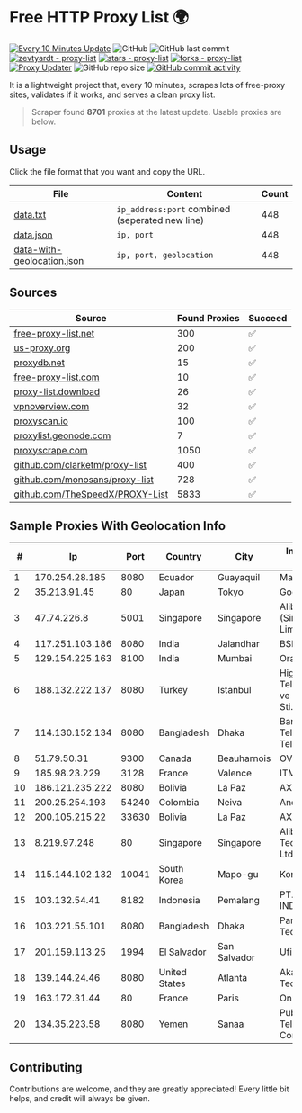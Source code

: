 
# Free HTTP Proxy List 🌍

[![Every 10 Minutes Update](https://github.com/mertguvencli/http-proxy-list/actions/workflows/main.yml/badge.svg?branch=main)](https://github.com/mertguvencli/http-proxy-list/actions/workflows/main.yml)
![GitHub](https://img.shields.io/github/license/mertguvencli/http-proxy-list)
![GitHub last commit](https://img.shields.io/github/last-commit/mertguvencli/http-proxy-list)
[![zevtyardt - proxy-list](https://img.shields.io/static/v1?label=zevtyardt&message=proxy-list&color=blue&logo=github)](https://github.com/zevtyardt/proxy-list "Go to GitHub repo")
[![stars - proxy-list](https://img.shields.io/github/stars/zevtyardt/proxy-list?style=social)](https://github.com/zevtyardt/proxy-list)
[![forks - proxy-list](https://img.shields.io/github/forks/zevtyardt/proxy-list?style=social)](https://github.com/zevtyardt/proxy-list)
[![Proxy Updater](https://github.com/zevtyardt/proxy-list/workflows/Proxy%20Updater/badge.svg)](https://github.com/zevtyardt/proxy-list/actions?query=workflow:"Proxy+Updater")
![GitHub repo size](https://img.shields.io/github/repo-size/zevtyardt/proxy-list)
[![GitHub commit activity](https://img.shields.io/github/commit-activity/m/zevtyardt/proxy-list?logo=commits)](https://github.com/zevtyardt/proxy-list/commits/main)

It is a lightweight project that, every 10 minutes, scrapes lots of free-proxy sites, validates if it works, and serves a clean proxy list.

> Scraper found **8701** proxies at the latest update. Usable proxies are below.

## Usage

Click the file format that you want and copy the URL.

|File|Content|Count|
|----|-------|-----|
|[data.txt](https://raw.githubusercontent.com/mertguvencli/http-proxy-list/main/proxy-list/data.txt)|`ip_address:port` combined (seperated new line)|448|
|[data.json](https://raw.githubusercontent.com/mertguvencli/http-proxy-list/main/proxy-list/data.json)|`ip, port`|448|
|[data-with-geolocation.json](https://raw.githubusercontent.com/mertguvencli/http-proxy-list/main/proxy-list/data-with-geolocation.json)|`ip, port, geolocation`|448|

## Sources

|Source|Found Proxies|Succeed|
|------|-------------|-------|
|[free-proxy-list.net](https://free-proxy-list.net)|300|✅|
|[us-proxy.org](https://www.us-proxy.org)|200|✅|
|[proxydb.net](http://proxydb.net)|15|✅|
|[free-proxy-list.com](https://free-proxy-list.com/?page=&port=&type%5B%5D=http&type%5B%5D=https&up_time=0&search=Search)|10|✅|
|[proxy-list.download](https://www.proxy-list.download/HTTP)|26|✅|
|[vpnoverview.com](https://vpnoverview.com/privacy/anonymous-browsing/free-proxy-servers)|32|✅|
|[proxyscan.io](https://www.proxyscan.io)|100|✅|
|[proxylist.geonode.com](https://proxylist.geonode.com/api/proxy-list?limit=300&page=1&sort_by=lastChecked&sort_type=desc&protocols=http,https)|7|✅|
|[proxyscrape.com](https://api.proxyscrape.com/v2/?request=displayproxies&protocol=http&timeout=10000&country=all&ssl=all&anonymity=all)|1050|✅|
|[github.com/clarketm/proxy-list](https://raw.githubusercontent.com/clarketm/proxy-list/master/proxy-list-raw.txt)|400|✅|
|[github.com/monosans/proxy-list](https://raw.githubusercontent.com/monosans/proxy-list/main/proxies/http.txt)|728|✅|
|[github.com/TheSpeedX/PROXY-List](https://raw.githubusercontent.com/TheSpeedX/PROXY-List/master/http.txt)|5833|✅|


## Sample Proxies With Geolocation Info

|#|Ip|Port|Country|City|Internet Service Provider|
|-|--|----|-------|----|-------------------------|
|1|170.254.28.185|8080|Ecuador|Guayaquil|María Teresa Vivar|
|2|35.213.91.45|80|Japan|Tokyo|Google LLC|
|3|47.74.226.8|5001|Singapore|Singapore|Alibaba Cloud (Singapore) Private Limited|
|4|117.251.103.186|8080|India|Jalandhar|BSNL Internet|
|5|129.154.225.163|8100|India|Mumbai|Oracle Corporation|
|6|188.132.222.137|8080|Turkey|Istanbul|High Speed Telekomunikasyon ve Hab. Hiz. Ltd. Sti.|
|7|114.130.152.134|8080|Bangladesh|Dhaka|Bangladesh Telegraph & Telephone Board|
|8|51.79.50.31|9300|Canada|Beauharnois|OVH SAS|
|9|185.98.23.229|3128|France|Valence|ITMETRIX|
|10|186.121.235.222|8080|Bolivia|La Paz|AXS Bolivia S. A.|
|11|200.25.254.193|54240|Colombia|Neiva|Andinet ON Line|
|12|200.105.215.22|33630|Bolivia|La Paz|AXS Bolivia S. A.|
|13|8.219.97.248|80|Singapore|Singapore|Alibaba (US) Technology Co., Ltd.|
|14|115.144.102.132|10041|South Korea|Mapo-gu|Korea Telecom|
|15|103.132.54.41|8182|Indonesia|Pemalang|PT. ADEAKSA INDO JAYATAMA|
|16|103.221.55.101|8080|Bangladesh|Dhaka|Pandora Technology|
|17|201.159.113.25|1994|El Salvador|San Salvador|Ufinet Panama S.A.|
|18|139.144.24.46|8080|United States|Atlanta|Akamai Technologies, Inc.|
|19|163.172.31.44|80|France|Paris|Online S.A.S.|
|20|134.35.223.58|8080|Yemen|Sanaa|Public Telecommunication Corporation|



## Contributing

Contributions are welcome, and they are greatly appreciated! Every
little bit helps, and credit will always be given.

